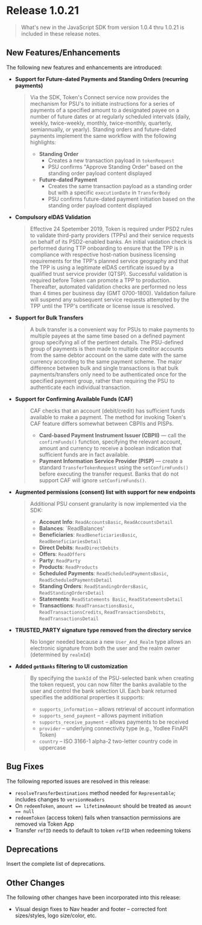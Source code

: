 # Release 1.0.21
  > What's new in the JavaScript SDK from version 1.0.4 thru 1.0.21 is included in these release notes.

## New Features/Enhancements
The following new features and enhancements are introduced:

- **Support for Future-dated Payments and Standing Orders (recurring payments)**
  > Via the SDK, Token's Connect service now provides the mechanism for PSU's to initiate instructions for a series of payments of a specified amount to a designated payee on a number of future dates or at regularly scheduled intervals (daily, weekly, twice-weekly, monthly, twice-monthly, quarterly, semiannually, or yearly). Standing orders and future-dated payments implement the same workflow with the following highlights:
  > - **Standing Order**
  >   - Creates a new transaction payload in `tokenRequest`
  >   - PSU confirms "Approve Standing Order" based on the standing order payload content displayed
  > - **Future-dated Payment**
  >   - Creates the same transaction payload as a standing order but with a specific `executionDate` in `TransferBody` 
  >   - PSU confirms future-dated payment initiation based on the standing order payload content displayed
   
- **Compulsory eIDAS Validation**
  > Effective 24 Spetember 2019, Token is required under PSD2 rules to validate third-party providers (TPPs) and their service requests on behalf of its PSD2-enabled banks. An initial vaidation check is performed during TTP onboarding to ensure that the TPP is in compliance with respective host-nation business licensing requirements for the TPP's planned service geography and that the TPP is using a legitimate eIDAS certificate issued by a qualified trust service provider (QTSP). Successful validation is required before Token can promote a TPP to production. Thereafter, automated validation checks are performed no less than 4 times per business day (GMT 0700-1800). Validation failure will suspend any subsequent service requests attempted by the TPP until the TPP's certificate or license issue is resolved.
  
- **Support for Bulk Transfers**
  > A bulk transfer is a convenient way for PSUs to make payments to multiple payees at the same time based on a defined payment group specifying all of the pertinent details. The PSU-defined group of payments is then made to multiple creditor accounts from the same debtor account on the same date with the same currency according to the same payment scheme.
  > The major difference between bulk and single transactions is that bulk payments/transfers only need to be authenticated once for the specified payment group, rather than requiring the PSU to authenticate each individual transaction. 
  
- **Support for Confirming Available Funds (CAF)**
  > CAF checks that an account (debit/credit) has sufficient funds available to make a payment. The method for invoking Token's CAF feature differs somewhat between CBPIIs and PISPs.
  > - **Card-based Payment Instrument Issuer (CBPII)** — call the `confirmFunds()` function, specifying the relevant account, amount and currency to receive a boolean indication that sufficient funds are in fact available.
  > - **Payment Information Service Provider (PISP)** — create a standard `TransferTokenRequest` using the `setConfirmFunds()`  before executing the transfer request. Banks that do not support CAF will ignore `setConfirmFunds()`. 
  
- **Augmented permissions (consent) list with support for new endpoints**
  > Additional PSU consent granularity is now implemented via the SDK:
  > - **Account Info**: `ReadAccountsBasic`, `ReadAccountsDetail`
  > - **Balances**: `ReadBalances'
  > - **Beneficiaries**: `ReadBeneficiariesBasic`, `ReadBeneficiariesDetail`
  > - **Direct Debits**: `ReadDirectDebits`
  > - **Offers**: `ReadOffers`
  > - **Party**: `ReadParty`
  > - **Products**: `ReadProducts`
  > - **Scheduled Payments**: `ReadScheduledPaymentsBasic`, `ReadScheduledPaymentsDetail`
  > - **Standing Orders**: `ReadStandingOrdersBasic`, `ReadStandingOrdersDetail`
  > - **Statements**: `ReadStatements Basic`, `ReadStatementsDetail`
  > - **Transactions**: `ReadTransactionsBasic`, `ReadTransactionsCredits`, `ReadTransactionsDebits`, `ReadTransactionsDetail`
  
- **TRUSTED_PARTY signature type removed from the directory service**
  > No longer needed because a new `User_And_Realm` type allows an electronic signature from both the user and the realm owner (determined by `realmId`)
    
- **Added `getBanks` filtering to UI customization**
  > By specifying the `bankId` of the PSU-selected bank when creating the token request, you can now filter the banks available to the user and control the bank selection UI. Each bank returned specifies the additional properties it supports:
  >  - `supports_information` – allows retrieval of account information
  >  - `supports_send_payment` – allows payment initiation
  >  - `supports_receive_payment` – allows payments to be received
  >  - `provider` – underlying connectivity type (e.g., Yodlee FinAPI Token)
  >  - `country` – ISO 3166-1 alpha-2 two-letter country code in uppercase
  
## Bug Fixes
The following reported issues are resolved in this release:

  - `resolveTransferDestinations` method needed for `Representable`; includes changes to `versionHeaders`
  - On `redeemToken`,  `amount == lifetimeAmount` should be treated as `amount == null`
  - `redeemToken` (access token) fails when transaction permissions are removed via Token App
  - Transfer `refID` needs to default to token `refID` when redeeming tokens
  
## Deprecations
Insert the complete list of deprecations.
  
## Other Changes
The following other changes have been incorporated into this release:
  - Visual design fixes to Nav header and footer – corrected font sizes/styles, logo size/color, etc.
  
